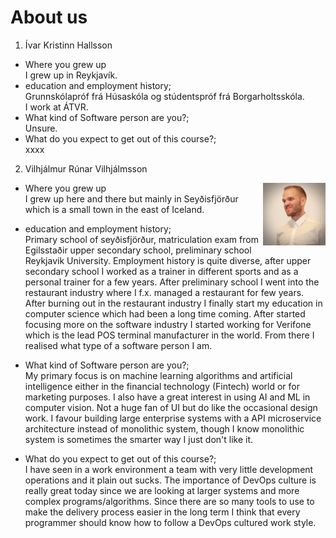 # About us
1. Ívar Kristinn Hallsson  
  * Where you grew up    
  I grew up in Reykjavík.    
  * education and employment history;    
  Grunnskólapróf frá Húsaskóla og stúdentspróf frá Borgarholtsskóla.    
  I work at ÁTVR.    
  * What kind of Software person are you?;  
  Unsure.    
  * What do you expect to get out of this course?;    
  xxxx  
2. Vilhjálmur Rúnar Vilhjálmsson   
<img style="float:right;" src="resources/img/villi.jpeg" width="100" height="100">
<script>console.log("Hello")</script>

  * Where you grew up  
    I grew up here and there but mainly in Seyðisfjörður which is a small town in the east of Iceland.

  * education and employment history;  
    Primary school of seyðisfjörður, matriculation exam from Egilsstaðir upper secondary school, preliminary school Reykjavik University. Employment history is quite diverse, after upper secondary school I worked as a trainer in different sports and as a personal trainer for a few years. After preliminary school I went into the restaurant industry where I f.x. managed a restaurant for few years. After burning out in the restaurant industry I finally start my education in computer science which had been a long time coming. After started focusing more on the software industry I started working for Verifone which is the lead POS terminal manufacturer in the world. From there I realised what type of a software person I am.

  * What kind of Software person are you?;  
    My primary focus is on machine learning algorithms and artificial intelligence either in the financial technology (Fintech) world or for marketing purposes. I also have a great interest in using AI and ML in computer vision. Not a huge fan of UI but do like the occasional design work. I favour building large enterprise systems with a API microservice architecture instead of monolithic system, though I know monolithic system is sometimes the smarter way I just don't like it.

  * What do you expect to get out of this course?;  
    I have seen in a work environment a team with very little development operations and it plain out sucks. The importance of DevOps culture is really great today since we are looking at larger systems and more complex programs/algorithms. Since there are so many tools to use to make the delivery process easier in the long term I think that every programmer should know how to follow a DevOps cultured work style.
